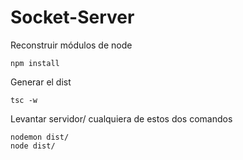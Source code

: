 # Socket-Server

Reconstruir módulos de node 
````
npm install
````

Generar el dist
````
tsc -w
````

Levantar servidor/ cualquiera de estos dos comandos 
````
nodemon dist/
node dist/
````

